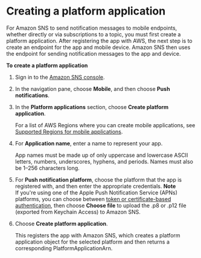 # Creating a platform application<a name="mobile-push-send-register"></a>

For Amazon SNS to send notification messages to mobile endpoints, whether directly or via subscriptions to a topic, you must first create a platform application\. After registering the app with AWS, the next step is to create an endpoint for the app and mobile device\. Amazon SNS then uses the endpoint for sending notification messages to the app and device\.

**To create a platform application**

1. Sign in to the [Amazon SNS console](https://console.aws.amazon.com/sns/home)\.

1. In the navigation pane, choose **Mobile**, and then choose **Push notifications**\.

1. In the **Platform applications** section, choose **Create platform application**\.

   For a list of AWS Regions where you can create mobile applications, see [Supported Regions for mobile applications](sns-mobile-push-supported-regions.md)\.

1. For **Application name**, enter a name to represent your app\.

   App names must be made up of only uppercase and lowercase ASCII letters, numbers, underscores, hyphens, and periods\. Names must also be 1–256 characters long\.

1. For **Push notification platform**, choose the platform that the app is registered with, and then enter the appropriate credentials\.
**Note**  
If you're using one of the Apple Push Notification Service \(APNs\) platforms, you can choose between [token or certificate\-based authentication](sns-apple-authentication-methods.md), then choose **Choose file** to upload the \.p8 or \.p12 file \(exported from Keychain Access\) to Amazon SNS\.

1. Choose **Create platform application**\.

   This registers the app with Amazon SNS, which creates a platform application object for the selected platform and then returns a corresponding PlatformApplicationArn\.